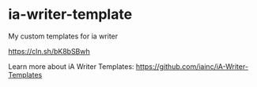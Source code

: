 # ia-writer-template
My custom templates for ia writer

https://cln.sh/bK8bSBwh

Learn more about iA Writer Templates: https://github.com/iainc/iA-Writer-Templates